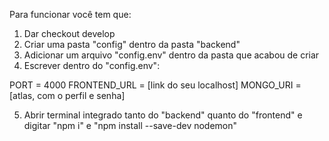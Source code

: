 Para funcionar você tem que:
1. Dar checkout develop
2. Criar uma pasta "config" dentro da pasta "backend"
3. Adicionar um arquivo "config.env" dentro da pasta que acabou de criar
4. Escrever dentro do "config.env":

PORT = 4000
FRONTEND_URL = [link do seu localhost]
MONGO_URI = [atlas, com o perfil e senha]

5. Abrir terminal integrado tanto do "backend" quanto do "frontend" e digitar "npm i"  e "npm install --save-dev nodemon"
